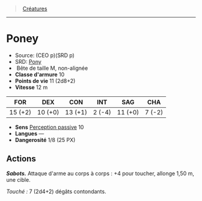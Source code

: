 ﻿---
!MonsterItem
Family: MonsterHD
Type: Bête
Size: M
Alignment: non-alignée
ArmorClass: 10
HitPoints: 11 (2d8+2)
Speed: 12 m
Strength: 15 (+2)
Dexterity: 10 (+0)
Constitution: 13 (+1)
Intelligence: ' 2 (-4)'
Wisdom: 11 (+0)
Charisma: ' 7 (-2)'
Senses: '[Perception passive](hd_abilities_dexterity_perception_passive.md) 10'
Languages: —
Challenge: 1/8 (25 PX)
Id: monsters_hd.md#poney
ParentLink: monsters_hd.md#créatures
Name: Poney
ParentName: Créatures
NameLevel: 1
AltName: '[Pony](srd_monsters_pony.md)'
Source: (CEO p)(SRD p)
Attributes: {}
AttributesDictionary: >+
  {}

---
> [Créatures](hd_monsters.md)

---

# Poney

- Source: (CEO p)(SRD p)
- SRD: [Pony](srd_monsters_pony.md)
-  Bête de taille M, non-alignée
- **Classe d'armure** 10
- **Points de vie** 11 (2d8+2)
- **Vitesse** 12 m

|FOR|DEX|CON|INT|SAG|CHA|
|---|---|---|---|---|---|
|15 (+2)|10 (+0)|13 (+1)| 2 (-4)|11 (+0)| 7 (-2)|

- **Sens** [Perception passive](hd_abilities_dexterity_perception_passive.md) 10
- **Langues** —
- **Dangerosité** 1/8 (25 PX)

## Actions

**_Sabots._** Attaque d'arme au corps à corps : +4 pour toucher, allonge 1,50 m, une cible.

_Touché :_ 7 (2d4+2) dégâts contondants.

